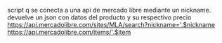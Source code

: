 script q se conecta a una api de mercado libre mediante un nickname.
devuelve un json con datos del producto y su respectivo precio
https://api.mercadolibre.com/sites/MLA/search?nickname='.$nickname
https://api.mercadolibre.com/items/'.$item